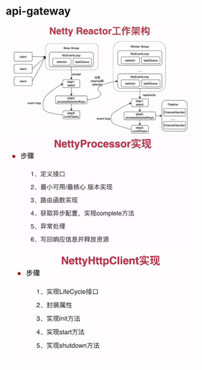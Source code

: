 # api-gateway
![](pic/netty-reactor工作架构图.png)
![](pic/NettyProcessor实现.png)
![](pic/NettyHttpClient实现.png)